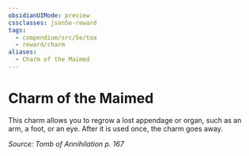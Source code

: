 ```yaml
---
obsidianUIMode: preview
cssclasses: json5e-reward
tags:
  - compendium/src/5e/toa
  - reward/charm
aliases:
  - Charm of the Maimed
---
```

# Charm of the Maimed

This charm allows you to regrow a lost appendage or organ, such as an arm, a foot, or an eye. After it is used once, the charm goes away.

*Source: Tomb of Annihilation p. 167*